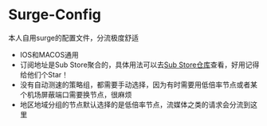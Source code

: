 # Surge-Config
本人自用surge的配置文件，分流极度舒适
- IOS和MACOS通用
- 订阅地址是Sub Store聚合的，具体用法可以去[Sub Store仓库](https://github.com/sub-store-org/Sub-Store)查看，好用记得给他们个Star！
- 没有自动测速的策略组，都需要手动选择，因为有时需要用低倍率节点或者某个机场屏蔽端口需要换节点，很麻烦
- 地区地域分组的节点默认选择的是低倍率节点，流媒体之类的请求会分流到这里
